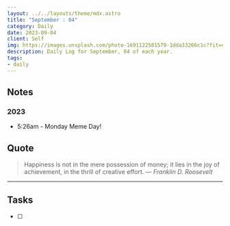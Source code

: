```yaml
---
layout: ../../layouts/theme/mdx.astro
title: "September : 04"
category: Daily
date: 2023-09-04
client: Self
img: https://images.unsplash.com/photo-1691122581579-1dda33266c1c?fit=crop&q=85&w=1400&h=700
description: Daily Log for September, 04 of each year.
tags:
- daily
---
```


## Notes
### 2023
- 5:26am - Monday Meme Day!

## Quote

> Happiness is not in the mere possession of money; it lies in the joy of achievement, in the thrill of creative effort.
> — <cite>Franklin D. Roosevelt</cite>

---

## Tasks

- [ ]